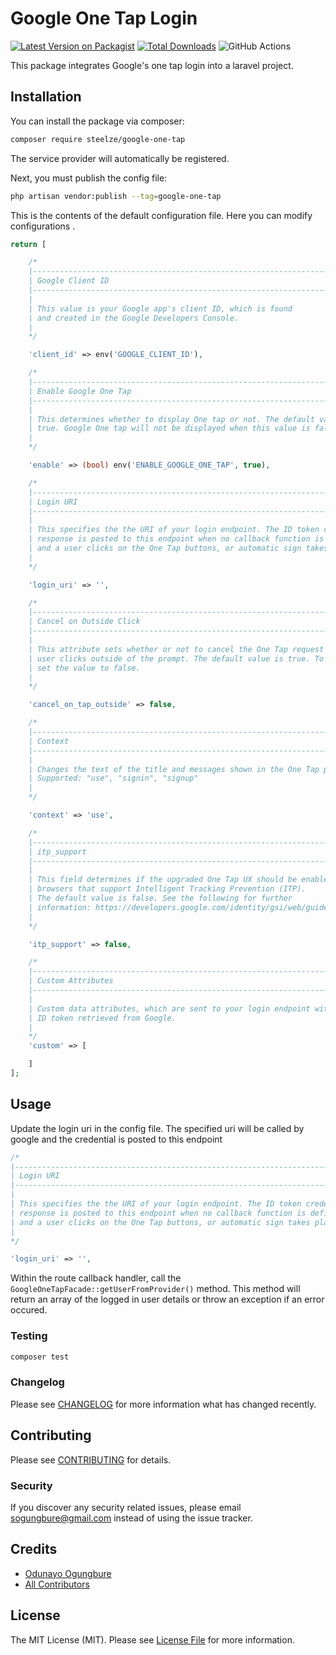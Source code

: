 # Google One Tap Login

[![Latest Version on Packagist](https://img.shields.io/packagist/v/steelze/google-one-tap.svg?style=flat-square)](https://packagist.org/packages/steelze/google-one-tap)
[![Total Downloads](https://img.shields.io/packagist/dt/steelze/google-one-tap.svg?style=flat-square)](https://packagist.org/packages/steelze/google-one-tap)
![GitHub Actions](https://github.com/steelze/google-one-tap/actions/workflows/main.yml/badge.svg)

This package integrates Google's one tap login into a laravel project.

## Installation

You can install the package via composer:

```bash
composer require steelze/google-one-tap
```

The service provider will automatically be registered.

Next, you must publish the config file:

```bash
php artisan vendor:publish --tag=google-one-tap
```

This is the contents of the default configuration file. Here you can modify configurations .

```php
return [

    /*
    |--------------------------------------------------------------------------
    | Google Client ID
    |--------------------------------------------------------------------------
    |
    | This value is your Google app's client ID, which is found
    | and created in the Google Developers Console.
    |
    */

    'client_id' => env('GOOGLE_CLIENT_ID'),

    /*
    |--------------------------------------------------------------------------
    | Enable Google One Tap
    |--------------------------------------------------------------------------
    |
    | This determines whether to display One tap or not. The default value is
    | true. Google One tap will not be displayed when this value is false
    |
    */

    'enable' => (bool) env('ENABLE_GOOGLE_ONE_TAP', true),

    /*
    |--------------------------------------------------------------------------
    | Login URI
    |--------------------------------------------------------------------------
    |
    | This specifies the the URI of your login endpoint. The ID token credential
    | response is posted to this endpoint when no callback function is defined
    | and a user clicks on the One Tap buttons, or automatic sign takes place.
    |
    */

    'login_uri' => '',

    /*
    |--------------------------------------------------------------------------
    | Cancel on Outside Click
    |--------------------------------------------------------------------------
    |
    | This attribute sets whether or not to cancel the One Tap request if the
    | user clicks outside of the prompt. The default value is true. To disable it,
    | set the value to false.
    |
    */

    'cancel_on_tap_outside' => false,

    /*
    |--------------------------------------------------------------------------
    | Context
    |--------------------------------------------------------------------------
    |
    | Changes the text of the title and messages shown in the One Tap prompt
    | Supported: "use", "signin", "signup"
    |
    */

    'context' => 'use',

    /*
    |--------------------------------------------------------------------------
    | itp_support
    |--------------------------------------------------------------------------
    |
    | This field determines if the upgraded One Tap UX should be enabled on
    | browsers that support Intelligent Tracking Prevention (ITP).
    | The default value is false. See the following for further
    | information: https://developers.google.com/identity/gsi/web/guides/features#upgraded_ux_on_itp_browsers
    |
    */

    'itp_support' => false,

    /*
    |--------------------------------------------------------------------------
    | Custom Attributes
    |--------------------------------------------------------------------------
    |
    | Custom data attributes, which are sent to your login endpoint with the
    | ID token retrieved from Google.
    |
    */
    'custom' => [

    ]
];
```
## Usage
Update the login uri in the config file. The specified uri will be called by google and the credential is posted to this endpoint

```php
/*
|--------------------------------------------------------------------------
| Login URI
|--------------------------------------------------------------------------
|
| This specifies the the URI of your login endpoint. The ID token credential
| response is posted to this endpoint when no callback function is defined
| and a user clicks on the One Tap buttons, or automatic sign takes place.
|
*/

'login_uri' => '',
```

Within the route callback handler, call the `GoogleOneTapFacade::getUserFromProvider()` method. This method will return an array of the logged in user details or throw an exception if an error occured.

### Testing

```bash
composer test
```

### Changelog

Please see [CHANGELOG](CHANGELOG.md) for more information what has changed recently.

## Contributing

Please see [CONTRIBUTING](CONTRIBUTING.md) for details.

### Security

If you discover any security related issues, please email sogungbure@gmail.com instead of using the issue tracker.

## Credits

-   [Odunayo Ogungbure](https://github.com/steelze)
-   [All Contributors](../../contributors)

## License

The MIT License (MIT). Please see [License File](LICENSE.md) for more information.
